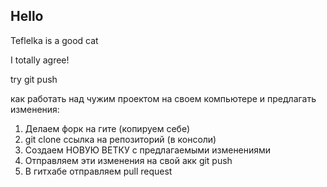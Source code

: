 ## Hello

Teflelka is a good cat

I totally agree!

try git push

как работать над чужим проектом на своем компьютере и предлагать изменения:
1. Делаем форк на гите (копируем себе)
2. git clone ссылка на репозиторий (в консоли)
3. Создаем НОВУЮ ВЕТКУ с предлагаемыми изменениями
4. Отправляем эти изменения на свой акк git push
5. В гитхабе отправляем pull request
